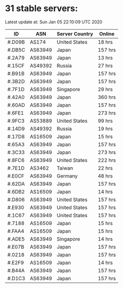 # 31 stable servers:

Latest update at: Sun Jan 05 22:10:09 UTC 2020

| ID | ASN | Server Country | Online |
| -- | --- | -------------- | ------ |
| #.D09B | AS174 | United States | 18 hrs |
| #.DB5C | AS63949 | Japan | 157 hrs |
| #.2A79 | AS63949 | Japan | 13 hrs |
| #.15CF | AS49392 | Russia | 27 hrs |
| #.B91B | AS63949 | Japan | 157 hrs |
| #.3B2D | AS63949 | Japan | 157 hrs |
| #.7F1D | AS63949 | Singapore | 29 hrs |
| #.42A0 | AS63949 | Japan | 360 hrs |
| #.60AD | AS63949 | Japan | 157 hrs |
| #.6FE1 | AS63949 | Japan | 273 hrs |
| #.9FC3 | AS53889 | United States | 99 hrs |
| #.14D9 | AS49392 | Russia | 19 hrs |
| #.17D8 | AS16509 | Japan | 15 hrs |
| #.65A3 | AS63949 | Japan | 157 hrs |
| #.3C33 | AS63949 | Japan | 273 hrs |
| #.8FC6 | AS63949 | United States | 222 hrs |
| #.7E1D | AS3462 | Taiwan | 22 hrs |
| #.E0CF | AS63949 | Germany | 48 hrs |
| #.62DA | AS63949 | Japan | 157 hrs |
| #.6DB2 | AS16509 | Japan | 14 hrs |
| #.D806 | AS63949 | United States | 157 hrs |
| #.E930 | AS63949 | United States | 157 hrs |
| #.1C67 | AS63949 | United States | 157 hrs |
| #.7188 | AS16509 | Japan | 15 hrs |
| #.FAA4 | AS16509 | Japan | 15 hrs |
| #.ADE5 | AS63949 | Singapore | 14 hrs |
| #.E07B | AS63949 | Japan | 157 hrs |
| #.0218 | AS63949 | Japan | 157 hrs |
| #.E2F9 | AS16509 | Japan | 14 hrs |
| #.B44A | AS63949 | Japan | 157 hrs |
| #.D1C3 | AS63949 | Japan | 157 hrs |

